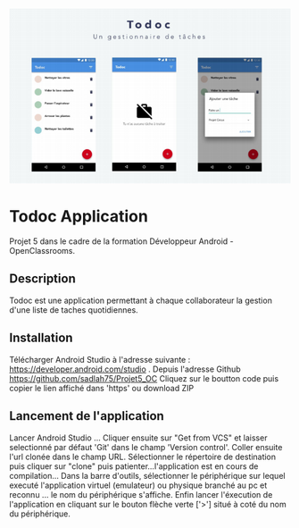 ![Cover](https://github.com/ShiNoragami/Projet_05_OC/blob/master/todo.png)
# Todoc Application

Projet 5 dans le cadre de la formation Développeur Android - OpenClassrooms.

## Description

Todoc est une application permettant à chaque collaborateur la gestion d'une liste de taches quotidiennes. 

## Installation

Télécharger Android Studio à l'adresse suivante : https://developer.android.com/studio .
Depuis l'adresse Github https://github.com/sadlah75/Projet5_OC
Cliquez sur le boutton code puis  copier le lien affiché dans 'https' ou download ZIP

## Lancement de l'application

Lancer Android Studio ...
Cliquer ensuite sur "Get from VCS" et laisser selectionné par défaut 'Git' dans le champ 'Version control'.
Coller ensuite l'url clonée dans le champ URL.
Sélectionner le répertoire de destination puis cliquer sur "clone" puis patienter...l'application est en cours de compilation...
Dans la barre d'outils, sélectionner le périphérique sur lequel executé l'application virtuel (emulateur) ou physique branché au pc et reconnu ... le nom du périphérique
s'affiche.
Enfin lancer l'éxecution de l'application en cliquant sur le bouton flèche verte ['>'] situé à coté du nom du périphérique.
